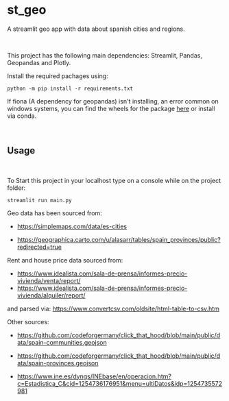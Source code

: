# st_geo
A streamlit geo app with data about spanish cities and regions.

<br>

This project has the following main dependencies: Streamlit, Pandas, Geopandas and Plotly.

Install the required pachages using:

    python -m pip install -r requirements.txt

If fiona (A dependency for geopandas) isn't installing, an error common on windows systems, you can find the wheels for the package [here](https://www.lfd.uci.edu/~gohlke/pythonlibs/#fiona) or install via conda.

<br>

## Usage
<br>



To Start this project in your localhost type on a console while on the project folder:

    streamlit run main.py



Geo data has been sourced from:

- https://simplemaps.com/data/es-cities

- https://geographica.carto.com/u/alasarr/tables/spain_provinces/public?redirected=true

Rent and house price data sourced from:

- https://www.idealista.com/sala-de-prensa/informes-precio-vivienda/venta/report/
- https://www.idealista.com/sala-de-prensa/informes-precio-vivienda/alquiler/report/

and parsed via: https://www.convertcsv.com/oldsite/html-table-to-csv.htm 

Other sources:

- https://github.com/codeforgermany/click_that_hood/blob/main/public/data/spain-communities.geojson

- https://github.com/codeforgermany/click_that_hood/blob/main/public/data/spain-provinces.geojson

- https://www.ine.es/dyngs/INEbase/en/operacion.htm?c=Estadistica_C&cid=1254736176951&menu=ultiDatos&idp=1254735572981